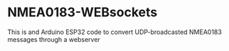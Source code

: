 # NMEA0183-WEBsockets
This is and Arduino ESP32 code to convert UDP-broadcasted NMEA0183 messages through a webserver
